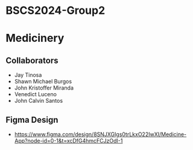 # BSCS2024-Group2
# Medicinery

## Collaborators
 - Jay Tinosa
 - Shawn Michael Burgos
 - John Kristoffer Miranda
 - Venedict Luceno
 - John Calvin Santos

## Figma Design
 - https://www.figma.com/design/8SNJXGIgs0trLkxO22IwXI/Medicine-App?node-id=0-1&t=xcDfG4hmcFCJzOdI-1
